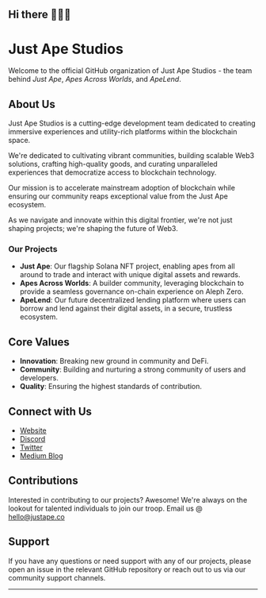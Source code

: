 ## Hi there 🙈🙉🙊

# Just Ape Studios

Welcome to the official GitHub organization of Just Ape Studios - the team behind *Just Ape*, *Apes Across Worlds*, and *ApeLend*.

## About Us

Just Ape Studios is a cutting-edge development team dedicated to creating immersive experiences and utility-rich platforms within the blockchain space. 

We're dedicated to cultivating vibrant communities, building scalable Web3 solutions, crafting high-quality goods, and curating unparalleled experiences that democratize access to blockchain technology. 

Our mission is to accelerate mainstream adoption of blockchain while ensuring our community reaps exceptional value from the Just Ape ecosystem. 

As we navigate and innovate within this digital frontier, we're not just shaping projects; we're shaping the future of Web3.

### Our Projects

- **Just Ape**: Our flagship Solana NFT project, enabling apes from all around to trade and interact with unique digital assets and rewards.
- **Apes Across Worlds**: A builder community, leveraging blockchain to provide a seamless governance on-chain experience on Aleph Zero.
- **ApeLend**: Our future decentralized lending platform where users can borrow and lend against their digital assets, in a secure, trustless ecosystem.

## Core Values

- **Innovation**: Breaking new ground in community and DeFi.
- **Community**: Building and nurturing a strong community of users and developers.
- **Quality**: Ensuring the highest standards of contribution.

## Connect with Us

- [Website](https://bit.ly/justapestudios)
- [Discord](https://discord.gg/justape)
- [Twitter](https://twitter.com/JustApeStudios)
- [Medium Blog](https://medium.com/@Just_Ape)

## Contributions

Interested in contributing to our projects? Awesome! We're always on the lookout for talented individuals to join our troop. Email us @ hello@justape.co

## Support

If you have any questions or need support with any of our projects, please open an issue in the relevant GitHub repository or reach out to us via our community support channels.

---

